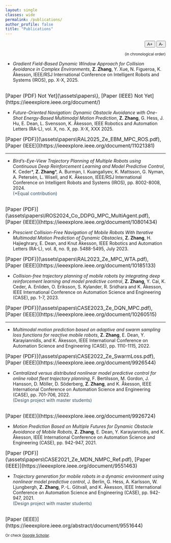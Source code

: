 ```yaml
---
layout: single
classes: wide
permalink: /publications/
author_profile: false
title: "Publications"
---
```



<div style="text-align: right; margin-bottom: 0.5em;">
  <button onclick="changeFontSize(1)">A+</button>
  <button onclick="changeFontSize(-1)">A-</button>
</div>

<script>
  let currentSize = 100; // percent

  function changeFontSize(delta) {
    currentSize += delta * 10;
    document.querySelector('.page__content').style.fontSize = currentSize + '%';
  }
</script>


<p align="right"><small>(in chronological order)</small></p>


- *Gradient Field-Based Dynamic Window Approach for Collision Avoidance in Complex Environments*, **Z. Zhang**, Y. Xue, N. Figueroa, K. Åkesson, IEEE/RSJ International Conference on Intelligent Robots and Systems (IROS), pp. X-X, 2025.
<br>
<span style="font-size: 16px;">
[Paper (PDF) Not Yet](\assets\papers\),
[Paper (IEEE) Not Yet](https://ieeexplore.ieee.org/document/)
</span>

- *Future-Oriented Navigation: Dynamic Obstacle Avoidance with One-Shot Energy-Based Multimodal Motion Prediction*, **Z. Zhang**, G. Hess, J. Hu, E. Dean, L. Svensson, K. Åkesson, IEEE Robotics and Automation Letters (RA-L), vol. X, no. X, pp. X-X, XXX 2025. <br>
<span style="font-size: 16px;">
[Paper (PDF)](\assets\papers\RAL2025_Ze_EBM_MPC_ROS.pdf),
[Paper (IEEE)](https://ieeexplore.ieee.org/document/11021381)
</span>

---

- *Bird’s-Eye-View Trajectory Planning of Multiple Robots using Continuous Deep Reinforcement Learning and Model Predictive Control*, K. Ceder\*, **Z. Zhang**\*, A. Burman, I. Kuangaliyev, K. Mattsson, G. Nyman, A. Petersén, L. Wisell, and K. Åkesson, IEEE/RSJ International Conference on Intelligent Robots and Systems (IROS), pp. 8002-8008, 2024. <br>
<span style="color:rgb(47, 78, 99); font-size: 14px;">(\*Equal contribution)</span>
<br>
<span style="font-size: 16px;">
[Paper (PDF)](\assets\papers\IROS2024_Co_DDPG_MPC_MultiAgent.pdf),
[Paper (IEEE)](https://ieeexplore.ieee.org/document/10801434)
</span>

- *Prescient Collision-Free Navigation of Mobile Robots With Iterative Multimodal Motion Prediction of Dynamic Obstacles*, **Z. Zhang**, H. Hajieghrary, E. Dean, and Knut Åkesson, IEEE Robotics and Automation Letters (RA-L), vol. 8, no. 9, pp. 5488-5495, July 2023. <br>
<span style="font-size: 16px;">
[Paper (PDF)](\assets\papers\RAL2023_Ze_MPC_WTA.pdf),
[Paper (IEEE)](https://ieeexplore.ieee.org/document/10185133)
</span>

- *Collision-free trajectory planning of mobile robots by integrating deep reinforcement learning and model predictive control*, **Z. Zhang**, Y. Cai, K. Ceder, A. Enliden, O. Eriksson, S. Kylander, R. Sridhara and K. Åkesson, IEEE International Conference on Automation Science and Engineering (CASE), pp. 1-7, 2023. <br>
<span style="font-size: 16px;">
[Paper (PDF)](\assets\papers\CASE2023_Ze_DQN_MPC.pdf), 
[Paper (IEEE)](https://ieeexplore.ieee.org/document/10260515)
</span>

---

- *Multimodal motion prediction based on adaptive and swarm sampling loss functions for reactive mobile robots*, **Z. Zhang**, E. Dean, Y. Karayiannidis, and K. Åkesson, IEEE International Conference on Automation Science and Engineering (CASE), pp. 1110-1115, 2022. <br>
<span style="font-size: 16px;">
[Paper (PDF)](\assets\papers\CASE2022_Ze_SwarmLoss.pdf), 
[Paper (IEEE)](https://ieeexplore.ieee.org/document/9926544)
</span>

- *Centralized versus distributed nonlinear model predictive control for online robot fleet trajectory planning*, F. Bertilsson, M. Gordon, J. Hansson, D. Möller, D. Söderberg, **Z. Zhang**, and K. Åkesson, IEEE International Conference on Automation Science and Engineering (CASE), pp. 701-706, 2022. <br>
<span style="color:rgb(47, 78, 99); font-size: 14px;">(Design project with master students)</span>
<br>
<span style="font-size: 16px;">
[Paper (IEEE)](https://ieeexplore.ieee.org/document/9926724) 
</span>

- *Motion Prediction Based on Multiple Futures for Dynamic Obstacle Avoidance of Mobile Robots*, **Z. Zhang**, E. Dean, Y. Karayiannidis, and K. Åkesson, IEEE International Conference on Automation Science and Engineering (CASE), pp. 942-947, 2021. <br>
<span style="font-size: 16px;">
[Paper (PDF)](\assets\papers\CASE2021_Ze_MDN_NMPC_Ref.pdf), 
[Paper (IEEE)](https://ieeexplore.ieee.org/document/9551463)
</span>

- *Trajectory generation for mobile robots in a dynamic environment using nonlinear model predictive control*, J. Berlin, G. Hess, A. Karlsson, W. Ljungbergh, **Z. Zhang**, P.-L. Götvall, and K. Åkesson, IEEE International Conference on Automation Science and Engineering (CASE), pp. 942-947, 2021. <br>
<span style="color:rgb(47, 78, 99); font-size: 14px;">(Design project with master students)</span>
<br>
<span style="font-size: 16px;">
[Paper (IEEE)](https://ieeexplore.ieee.org/abstract/document/9551644)
</span>


<small>Or check [Google Scholar](https://scholar.google.com/citations?user=zsUc-gkAAAAJ&hl=en).</small>